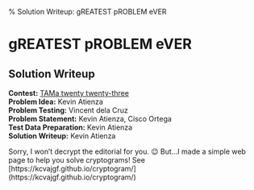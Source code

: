 % Solution Writeup: gREATEST pROBLEM eVER


# gREATEST pROBLEM eVER  
## Solution Writeup

**Contest:** [TAMa twenty twenty-three](https://noi.ph/tama-2023/)  
**Problem Idea:** Kevin Atienza  
**Problem Testing:** Vincent dela Cruz  
**Problem Statement:** Kevin Atienza, Cisco Ortega  
**Test Data Preparation:** Kevin Atienza  
**Solution Writeup:** Kevin Atienza  


<div class="editorial-section">
Sorry, I won&rsquo;t decrypt the editorial for you. &#128521; But...I made a simple web page to help you solve cryptograms! See [https://kcvajgf.github.io/cryptogram/](https://kcvajgf.github.io/cryptogram/)
</div>
